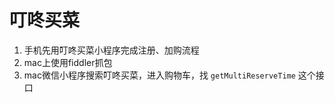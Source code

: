 # 叮咚买菜

1. 手机先用叮咚买菜小程序完成注册、加购流程
2. mac上使用fiddler抓包
3. mac微信小程序搜索叮咚买菜，进入购物车，找 `getMultiReserveTime` 这个接口
